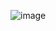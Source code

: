 ![image](https://github.com/anthonyp16/Prizepicks-Comparison-Tool/assets/97414219/85c0a2d2-aeb3-4758-a10c-6e5e56964e09)

<h1 https://oddsdb.streamlitapp.com/*</h1>
